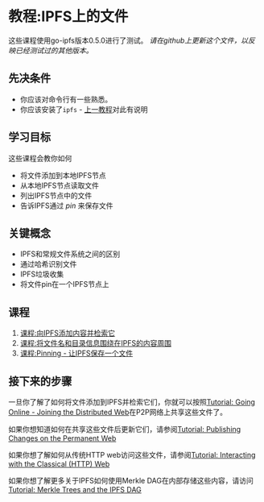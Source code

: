 # 教程:IPFS上的文件

这些课程使用go-ipfs版本0.5.0进行了测试。 _请在github上更新这个文件，以反映已经测试过的其他版本。_

## 先决条件

* 你应该对命令行有一些熟悉。
* 你应该安装了`ipfs` - [上一教程](../install-ipfs/)对此有说明

## 学习目标

这些课程会教你如何

* 将文件添加到本地IPFS节点
* 从本地IPFS节点读取文件
* 列出IPFS节点中的文件
* 告诉IPFS通过 _pin_ 来保存文件

## 关键概念

* IPFS和常规文件系统之间的区别
* 通过哈希识别文件
* IPFS垃圾收集
* 将文件pin在一个IPFS节点上

## 课程

1. [课程:向IPFS添加内容并检索它](add-and-retrieve-file-content.md)
2. [课程:将文件名和目录信息围绕在IPFS的内容周围](wrap-directories-around-content.md)
3. [课程:Pinning - 让IPFS保存一个文件](pin-files.md)

## 接下来的步骤

一旦你了解了如何将文件添加到IPFS并检索它们，你就可以按照[Tutorial: Going Online - Joining the Distributed Web](../going-online/)在P2P网络上共享这些文件了。

如果你想知道如何在共享这些文件后更新它们，请参阅[Tutorial: Publishing Changes on the Permanent Web](../publishing-changes/)

如果你想了解如何从传统HTTP web访问这些文件，请参阅[Tutorial: Interacting with the Classical \(HTTP\) Web](../classical-web/)

如果你想了解更多关于IPFS如何使用Merkle DAG在内部存储这些内容，请访问[Tutorial: Merkle Trees and the IPFS DAG](../ipfs-dag/)

